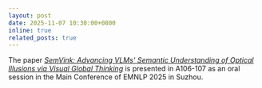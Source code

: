 ```yaml
---
layout: post
date: 2025-11-07 10:30:00+0800
inline: true
related_posts: true
---
```


The paper [*SemVink: Advancing VLMs' Semantic Understanding of Optical Illusions via Visual Global Thinking*](https://johnnyzeppelin.github.io/vlm-semvink/ "Click to learn more!")
is presented in A106-107 as an oral session in the Main Conference of EMNLP 2025 in Suzhou.

